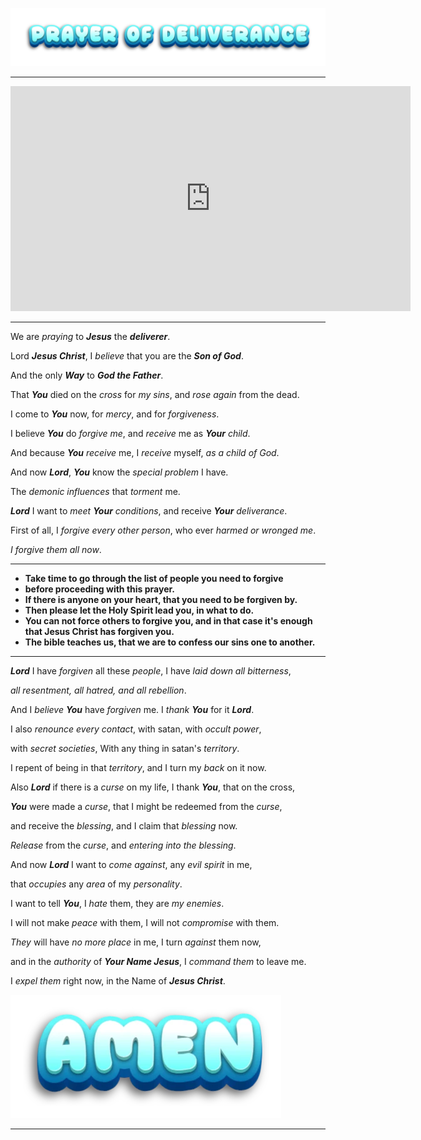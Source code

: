 

![logo-1](./assets/logo-1.webp)

---

<iframe width="640" height="360" scrolling="no" frameborder="0" style="border: none;" src="https://www.bitchute.com/embed/QkS85klDiARF/"></iframe>



---

We are *praying* to ***Jesus*** the ***deliverer***.

Lord ***Jesus Christ***, I *believe* that you are the ***Son of God***.

And the only ***Way*** to ***God the Father***.

That ***You*** died on the *cross* for *my sins*, and *rose again* from the dead.

I come to ***You*** now, for *mercy*, and for *forgiveness*.

I believe ***You*** do *forgive me*, and *receive* me as ***Your*** *child*.

And because ***You*** *receive* me, I *receive* myself, *as a child of God*.

And now ***Lord***, ***You*** know the *special problem* I have.

The *demonic influences* that *torment* me.

***Lord*** I want to *meet* ***Your*** *conditions*, and receive ***Your*** *deliverance*.

First of all, I *forgive every other person*, who ever *harmed or wronged me*.

*I forgive them all now*.

---

- **Take time to go through the list of people you need to forgive**
- **before proceeding with this prayer.**
- **If there is anyone on your heart, that you need to be forgiven by.**
- **Then please let the Holy Spirit lead you, in what to do.**
- **You can not force others to forgive you, and in that case it's enough that Jesus Christ has forgiven you.**
- **The bible teaches us, that we are to confess our sins one to another.**

---

***Lord*** I have *forgiven* all these *people*, I have *laid down all bitterness*,

*all resentment, all hatred, and all rebellion*.

And I *believe* ***You*** have *forgiven* me. I *thank* ***You*** for it ***Lord***.

I also *renounce every contact*, with satan, with *occult power*,

with *secret societies*, With any thing in satan's *territory*.

I repent of being in that *territory*, and I turn my *back* on it now.

Also ***Lord*** if there is a *curse* on my life, I thank ***You***, that on the cross,

***You*** were made a *curse*, that I might be redeemed from the *curse*,

and receive the *blessing*, and I claim that *blessing* now.

*Release* from the *curse*, and *entering into the blessing*.

And now ***Lord*** I want to *come against*, any *evil spirit* in me,

that *occupies* any *area* of my *personality*.

I want to tell ***You***, I *hate* them, they are *my enemies*.

I will not make *peace* with them, I will not *compromise* with them.

*They* will have *no more place* in me, I turn *against* them now,

and in the *authority* of ***Your Name Jesus***, I *command them* to leave me.

I *expel them* right now, in the Name of ***Jesus Christ***.

![logo-2](./assets/logo-2.webp)

---

